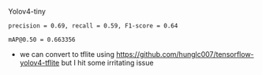 Yolov4-tiny
```
precision = 0.69, recall = 0.59, F1-score = 0.64 

mAP@0.50 = 0.663356
```

* we can convert to tflite using https://github.com/hunglc007/tensorflow-yolov4-tflite but I hit some irritating issue